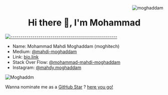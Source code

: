 ﻿<img align ="right" src="https://komarev.com/ghpvc/?username=Moghaddam&label=Profile%20views&color=0e75b6&style=flat" alt="moghaddam">
<h1 align="center">Hi there 👋, I'm Mohammad</h1>


[![-----------------------------------------------------](
https://raw.githubusercontent.com/andreasbm/readme/master/assets/lines/aqua.png)](https://github.com/Moghaddm?tab=repositories)

- Name: Mohammad Mahdi Moghaddam (moghitech)
- Medium: [@mahdi-moghaddam](https://medium.com/@mahdi-moghaddam)
- Link: [bio.link](https://moghaddam.bio.link/)
- Stack Over Flow: [@mohammad-mahdi-moghaddam](https://stackoverflow.com/users/20316491/mohammad-mahdi-moghaddam?tab=profile)
- Instagram: [@mahdy.moghaddam](https://www.instagram.com/Mahdy.moghaddam/)



<img align="center" src="https://github-readme-stats.vercel.app/api?username=Moghaddm&show_icons=true&locale=en" alt="Moghaddm">

Wanna nominate me as a <a href="https://stars.github.com/">GitHub Star</a> ? <a href="https://stars.github.com/nominate/">here you go!</a>

